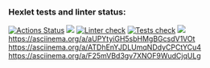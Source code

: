 ### Hexlet tests and linter status:
[![Actions Status](https://github.com/AndreiIlin/frontend-project-lvl2/workflows/hexlet-check/badge.svg)](https://github.com/AndreiIlin/frontend-project-lvl2/actions)
<a href="https://codeclimate.com/github/AndreiIlin/frontend-project-lvl2/maintainability"><img src="https://api.codeclimate.com/v1/badges/66253a816f0ac2eafa5a/maintainability" /></a>
[![Linter check](https://github.com/AndreiIlin/frontend-project-lvl2/actions/workflows/Eslint.yml/badge.svg)](https://github.com/AndreiIlin/frontend-project-lvl2/actions/workflows/Eslint.yml)
[![Tests check](https://github.com/AndreiIlin/frontend-project-lvl2/actions/workflows/Tests%20check.yml/badge.svg)](https://github.com/AndreiIlin/frontend-project-lvl2/actions/workflows/Tests%20check.yml)
<a href="https://codeclimate.com/github/AndreiIlin/frontend-project-lvl2/test_coverage"><img src="https://api.codeclimate.com/v1/badges/66253a816f0ac2eafa5a/test_coverage" /></a>
https://asciinema.org/a/aUPYtyiGH5sbHMgBGcsdV1VOt
https://asciinema.org/a/ATDhEnYJDLUmqNDdyCPCtYCu4
https://asciinema.org/a/F25mVBd3gv7XNOF9WudCjqULg

